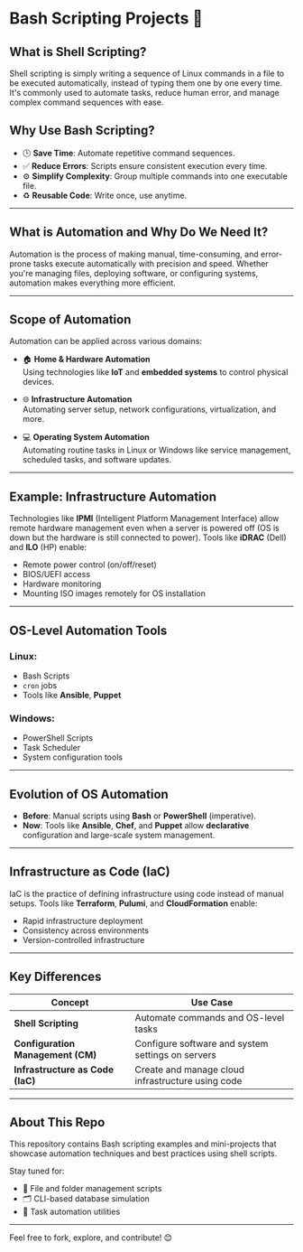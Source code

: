 # Bash Scripting Projects 🚀

## What is Shell Scripting?

Shell scripting is simply writing a sequence of Linux commands in a file to be executed automatically, instead of typing them one by one every time. It's commonly used to automate tasks, reduce human error, and manage complex command sequences with ease.

## Why Use Bash Scripting?

- 🕒 **Save Time**: Automate repetitive command sequences.
- ✅ **Reduce Errors**: Scripts ensure consistent execution every time.
- ⚙️ **Simplify Complexity**: Group multiple commands into one executable file.
- ♻️ **Reusable Code**: Write once, use anytime.

---

## What is Automation and Why Do We Need It?

Automation is the process of making manual, time-consuming, and error-prone tasks execute automatically with precision and speed. Whether you're managing files, deploying software, or configuring systems, automation makes everything more efficient.

---

## Scope of Automation

Automation can be applied across various domains:

- 🏠 **Home & Hardware Automation**  
  Using technologies like **IoT** and **embedded systems** to control physical devices.

- 🌐 **Infrastructure Automation**  
  Automating server setup, network configurations, virtualization, and more.

- 💻 **Operating System Automation**  
  Automating routine tasks in Linux or Windows like service management, scheduled tasks, and software updates.

---

## Example: Infrastructure Automation

Technologies like **IPMI** (Intelligent Platform Management Interface) allow remote hardware management even when a server is powered off (OS is down but the hardware is still connected to power). Tools like **iDRAC** (Dell) and **ILO** (HP) enable:

- Remote power control (on/off/reset)
- BIOS/UEFI access
- Hardware monitoring
- Mounting ISO images remotely for OS installation

---

## OS-Level Automation Tools

### Linux:
- Bash Scripts
- `cron` jobs
- Tools like **Ansible**, **Puppet**

### Windows:
- PowerShell Scripts
- Task Scheduler
- System configuration tools

---

## Evolution of OS Automation

- **Before**: Manual scripts using **Bash** or **PowerShell** (imperative).
- **Now**: Tools like **Ansible**, **Chef**, and **Puppet** allow **declarative** configuration and large-scale system management.

---

## Infrastructure as Code (IaC)

IaC is the practice of defining infrastructure using code instead of manual setups. Tools like **Terraform**, **Pulumi**, and **CloudFormation** enable:

- Rapid infrastructure deployment
- Consistency across environments
- Version-controlled infrastructure

---

## Key Differences

| Concept | Use Case |
|--------|----------|
| **Shell Scripting** | Automate commands and OS-level tasks |
| **Configuration Management (CM)** | Configure software and system settings on servers |
| **Infrastructure as Code (IaC)** | Create and manage cloud infrastructure using code |

---

## About This Repo

This repository contains Bash scripting examples and mini-projects that showcase automation techniques and best practices using shell scripts.

Stay tuned for:
- 🔧 File and folder management scripts
- 🗂️ CLI-based database simulation
- 🧪 Task automation utilities

---

Feel free to fork, explore, and contribute! 😊  
